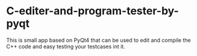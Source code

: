 # C-editer-and-program-tester-by-pyqt
This is small app based on PyQt4 that can be used to edit and compile the C++ code and easy testing your testcases int it. 
